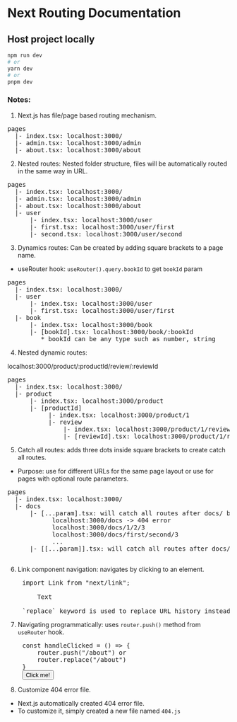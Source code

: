 # Next Routing Documentation

## Host project locally

```bash
npm run dev
# or
yarn dev
# or
pnpm dev
```

### Notes:

1. Next.js has file/page based routing mechanism.

<pre>
pages
  |- index.tsx: localhost:3000/
  |- admin.tsx: localhost:3000/admin
  |- about.tsx: localhost:3000/about
</pre>

2. Nested routes: Nested folder structure, files will be automatically routed in the same way in URL.

<pre>
pages
  |- index.tsx: localhost:3000/
  |- admin.tsx: localhost:3000/admin
  |- about.tsx: localhost:3000/about
  |- user
      |- index.tsx: localhost:3000/user
      |- first.tsx: localhost:3000/user/first
      |- second.tsx: localhost:3000/user/second
</pre>
  

3. Dynamics routes: Can be created by adding square brackets to a page name.

- useRouter hook: `useRouter().query.bookId` to get `bookId` param

<pre>
pages
  |- index.tsx: localhost:3000/
  |- user
      |- index.tsx: localhost:3000/user
      |- first.tsx: localhost:3000/user/first
  |- book
      |- index.tsx: localhost:3000/book
      |- [bookId].tsx: localhost:3000/book/:bookId  
         * bookId can be any type such as number, string
</pre>

4. Nested dynamic routes: 

localhost:3000/product/:productId/review/:reviewId

<pre>
pages
  |- index.tsx: localhost:3000/
  |- product
      |- index.tsx: localhost:3000/product
      |- [productId]
           |- index.tsx: localhost:3000/product/1
           |- review
               |- index.tsx: localhost:3000/product/1/review
               |- [reviewId].tsx: localhost:3000/product/1/review/1
</pre>

5. Catch all routes: adds three dots inside square brackets to create catch all routes.

- Purpose: use for different URLs for the same page layout or use for pages with optional route parameters.

<pre>
pages
  |- index.tsx: localhost:3000/
  |- docs
      |- [...param].tsx: will catch all routes after docs/ but does not catch docs/
            localhost:3000/docs -> 404 error
            localhost:3000/docs/1/2/3
            localhost:3000/docs/first/second/3
            ...
      |- [[...param]].tsx: will catch all routes after docs/ AND docs/ itself

</pre>

6. Link component navigation: navigates by clicking to an element.

<pre>
    import Link from "next/link";
    <Link className={styles.link} href="/" replace>
        Text
    </Link>
    `replace` keyword is used to replace URL history instead of adding it to stack.
</pre>

7. Navigating programmatically: uses `router.push()` method from `useRouter` hook.

<pre>
    const handleClicked = () => {
        router.push("/about") or
        router.replace("/about")
    }
    <button onClick={handleClicked}>Click me!</button>
</pre>

8. Customize 404 error file. 

- Next.js automatically created 404 error file.
- To customize it, simply created a new file named `404.js`